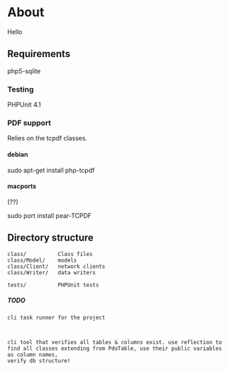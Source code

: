 # About

Hello



## Requirements


  php5-sqlite


### Testing

PHPUnit 4.1


### PDF support

Relies on the tcpdf classes.

#### debian

  sudo apt-get install php-tcpdf


#### macports

(??)

  sudo port install pear-TCPDF





## Directory structure


    class/          Class files
    class/Model/    models
    class/Client/   network clients
    class/Writer/   data writers

    tests/          PHPUnit tests




##### TODO

    cli task runner for the project



    cli tool that verifies all tables & columns exist. use reflection to find all classes extending from PdoTable, use their public variables as column names,
    verify db structure!




